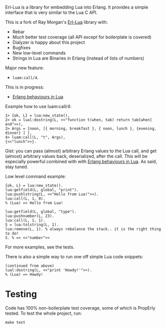 Erl-Lua is a library for embedding Lua into Erlang. It provides a simple
interface that is very similar to the Lua C API.

This is a fork of Ray Morgan's [Erl-Lua] library with:

* Rebar
* *Much* better test coverage (all API except for boilerplate is covered)
* Dialyzer is happy about this project
* Bugfixes
* New low-level commands
* Strings in Lua are Binaries in Erlang (instead of lists of numbers)

Major new feature:
* `luam:call/4`.

This is in progress:
* [Erlang behaviours in Lua]

Example how to use luam:call/4:

    1> {ok, L} = lua:new_state(),
    2> ok = lual:dostring(L, <<"function t(when, tab) return tab[when] end">>),
    3> Args = [noon, [{ morning, breakfast }, { noon, lunch }, {evening, dinner} ] ],
    4> luam:call(L, "t", Args),
    {<<"lunch">>}.

Gist: you can pass (almost) arbitrary Erlang values to the Lua call, and get
(almost) arbitrary values back, deserialized, after the call. This will be
especially powerful combined with with [Erlang behaviours in Lua]. As said,
stay tuned.

Low level command example:

    {ok, L} = lua:new_state().
    lua:getfield(L, global, "print").
    lua:pushlstring(L, <<"Hello from Lua!">>).
    lua:call(L, 1, 0).
    % (Lua) => Hello from Lua!

    lua:getfield(L, global, "type").
    lua:pushnumber(L, 23).
    lua:call(L, 1, 1).
    S = lua:tolstring(L, 1).
    lua:remove(L, 1). % always rebalance the stack.. it is the right thing to do!
    S. % => <<"number">>

For more examples, see the tests.

There is also a simple way to run one off simple Lua code snippets:

    (continued from above)
    lual:dostring(L, <<"print 'Howdy!'">>).
    % (Lua) => Howdy!
    
Testing
=======

Code has 100% non-boilerplate test coverage, some of which is PropErly tested.
To test the whole project, run:

    make test

[Erl-Lua]: https://github.com/raycmorgan/erl-lua/
[Erlang behaviours in Lua]: http://m.jakstys.lt/tech/2012/06/erlang-behaviours-in-lua/
